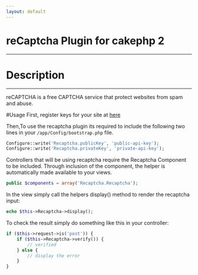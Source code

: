 ```yaml
---
layout: default
---
```


# [](#header-2)reCaptcha Plugin for cakephp 2

* * *

# [](#header-1)Description

* * *

reCAPTCHA is a free CAPTCHA service that protect websites from spam and abuse.

#Usage First, register keys for your site at [here](https://www.google.com/recaptcha/admin)

Then,To use the recaptcha plugin its required to include the following two lines in your `/app/Config/bootstrap.php` file.

```php
Configure::write('Recaptcha.publicKey', 'public-api-key');
Configure::write('Recaptcha.privateKey', 'private-api-key');
```

Controllers that will be using recaptcha require the Recaptcha Component to be included. Through inclusion of the component, the helper is automatically made available to your views.

```php
public $components = array('Recaptcha.Recaptcha');
```

In the view simply call the helpers display() method to render the recaptcha input:

```php
echo $this->Recaptcha->display();
```

To check the result simply do something like this in your controller:

```php
if ($this->request->is('post')) {
    if ($this->Recaptcha->verify()) {
        // verified
    } else {
        // display the error
    }
}
```
